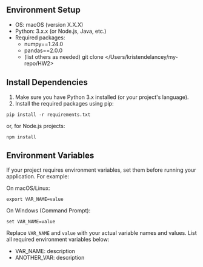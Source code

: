 ## Environment Setup

- OS: macOS (version X.X.X)
- Python: 3.x.x (or Node.js, Java, etc.)
- Required packages:
  - numpy==1.24.0
  - pandas==2.0.0
  - (list others as needed)
git clone </Users/kristendelancey/my-repo/HW2>

## Install Dependencies

1. Make sure you have Python 3.x installed (or your project's language).
2. Install the required packages using pip:

  ```
  pip install -r requirements.txt
  ```

  or, for Node.js projects:

  ```
  npm install
  ```

## Environment Variables

If your project requires environment variables, set them before running your application. For example:


On macOS/Linux:

```
export VAR_NAME=value
```

On Windows (Command Prompt):

```
set VAR_NAME=value
```

Replace `VAR_NAME` and `value` with your actual variable names and values. List all required environment variables below:

- VAR_NAME: description
- ANOTHER_VAR: description